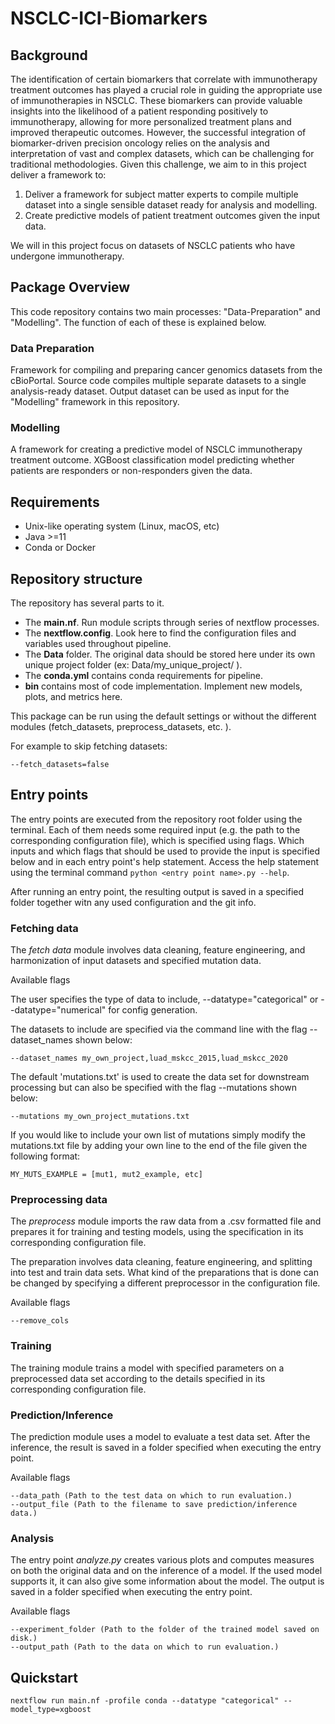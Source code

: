 # NSCLC-ICI-Biomarkers

## Background
The identification of certain biomarkers that correlate with immunotherapy treatment outcomes has played a crucial role in guiding the appropriate use of immunotherapies in NSCLC. These biomarkers can provide valuable insights into the likelihood of a patient responding positively to immunotherapy, allowing for more personalized treatment plans and improved therapeutic outcomes. However, the successful integration of biomarker-driven precision oncology relies on the analysis and interpretation of vast and complex datasets, which can be challenging for traditional methodologies. Given this challenge, we aim to in this project deliver a framework to:
1) Deliver a framework for subject matter experts to compile multiple dataset into a single sensible dataset ready for analysis and modelling.
2) Create predictive models of patient treatment outcomes given the input data.

We will in this project focus on datasets of NSCLC patients who have undergone immunotherapy.

## Package Overview
This code repository contains two main processes: "Data-Preparation" and "Modelling". The function of each of these is explained below. 

### Data Preparation
Framework for compiling and preparing cancer genomics datasets from the cBioPortal. Source code compiles multiple separate datasets to a single analysis-ready dataset. Output dataset can be used as input for the "Modelling" framework in this repository. 

### Modelling
A framework for creating a predictive model of NSCLC immunotherapy treatment outcome. XGBoost classification model predicting whether patients are responders or non-responders given the data. 

## Requirements

* Unix-like operating system (Linux, macOS, etc)
* Java >=11
* Conda or Docker

## Repository structure

The repository has several parts to it.
- The **main.nf**. Run module scripts through series of nextflow processes.
- The **nextflow.config**. Look here to find the configuration files and variables used throughout pipeline.
- The **Data** folder. The original data should be stored here under its own unique project folder (ex:  Data/my_unique_project/ ).
- The **conda.yml** contains conda requirements for pipeline.
- **bin** contains most of code implementation. Implement new models, plots, and metrics here.

This package can be run using the default settings or without the different modules (fetch_datasets, preprocess_datasets, etc. ).

For example to skip fetching datasets:

```
--fetch_datasets=false
```

## Entry points
The entry points are executed from the repository root folder using the terminal. Each of them needs some required input (e.g. the path to the corresponding configuration file), which is specified using flags. Which inputs and which flags that should be used to provide the input is specified below and in each entry point's help statement. Access the help statement using the terminal command
 `python <entry point name>.py --help`.

After running an entry point, the resulting output is saved in a specified folder together witn any used configuration and the git info.

### Fetching data

The *fetch data* module involves data cleaning, feature engineering, and harmonization of input datasets and specified mutation data. 

Available flags

The user specifies the type of data to include, --datatype="categorical" or --datatype="numerical" for config generation. 

The datasets to include are specified via the command line with the flag --dataset_names shown below:

``` --dataset_names my_own_project,luad_mskcc_2015,luad_mskcc_2020 ```

The default 'mutations.txt' is used to create the data set for downstream processing but can also be specified with the flag --mutations
shown below:

``` --mutations my_own_project_mutations.txt ```

If you would like to include your own list of mutations simply modify the mutations.txt file by adding your own line to the end of the file given the following format:

``` 
MY_MUTS_EXAMPLE = [mut1, mut2_example, etc]
```


### Preprocessing data
The *preprocess* module imports the raw data from a .csv formatted file and prepares it for training and testing models, using the specification in its corresponding configuration file. 

The preparation involves data cleaning, feature engineering, and splitting into test and train data sets. What kind of the preparations that is done can be changed by specifying a different preprocessor in the configuration file.

Available flags
```
--remove_cols
```

### Training

The training module trains a model with specified parameters on a preprocessed data set according to the details specified in its corresponding configuration file.

### Prediction/Inference

The prediction module uses a model to evaluate a test data set. After the inference, the result is saved in a folder specified when executing the entry point.

Available flags

```
--data_path (Path to the test data on which to run evaluation.)
--output_file (Path to the filename to save prediction/inference data.)
```

### Analysis
The entry point *analyze.py* creates various plots and computes measures on both the original data and on the inference of a model. If the used model supports it, it can also give some information about the model. The output is saved in a folder specified when executing the entry point.

Available flags

```
--experiment_folder (Path to the folder of the trained model saved on disk.)
--output_path (Path to the data on which to run evaluation.)
```


## Quickstart 

```
nextflow run main.nf -profile conda --datatype "categorical" --model_type=xgboost
```

